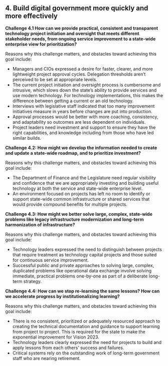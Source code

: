 ## 4. Build digital government more quickly and more effectively  
**Challenge 4.1 How can we provide practical, consistent and transparent technology project initiation and oversight that meets different stakeholder needs, from ongoing service improvement to a state-wide enterprise view for prioritization?** 

Reasons why this challenge matters, and obstacles toward achieving this goal include: 

 - Managers and CIOs expressed a desire for faster, clearer, and more lightweight project approval cycles. Delegation thresholds aren’t perceived to be set at appropriate levels. 
 - The current project initiation and oversight process is cumbersome and intrusive, which slows down the state’s ability to provide services and use modern technology. For technology implementations, this makes the difference between getting a current or an old technology.
 - Interviews with legislative staff indicated that too many improvement initiatives measure in years before changes are put into production.
 - Approval processes would be better with more coaching, consistency, and adaptability so outcomes are less dependent on individuals.
 - Project leaders need investment and support to ensure they have the right capabilities, and knowledge including from those who have led similar builds. 

**Challenge 4.2: How might we develop the information needed to create and update a state-wide roadmap, and to prioritize investment?** 

Reasons why this challenge matters, and obstacles toward achieving this goal include: 

 - The Department of Finance and the Legislature need regular visibility and confidence that we are appropriately investing and building useful technology at both the service and state-wide enterprise level.
 - An environment focused on projects has left no room to identify or support state-wide common infrastructure or shared services that would provide compound benefits for multiple projects.

**Challenge 4.3: How might we better solve large, complex, state-wide problems like legacy infrastructure modernization and long-term harmonization of infrastructure?**

Reasons why this challenge matters, and obstacles toward achieving this goal include:

- Technology leaders expressed the need to distinguish between projects that require treatment as technology capital projects and those suited for continuous service improvement.
- Successful public and private approaches to solving large, complex, duplicated problems like operational data exchange involve solving immediate, practical problems one-by-one as part of a deliberate long-term strategy. 

**Challenge 4.4: How can we stop re-learning the same lessons? How can we accelerate progress by institutionalizing learning?**

Reasons why this challenge matters, and obstacles toward achieving this goal include: 

- There is no consistent, prioritized or adequately resourced approach to creating the technical documentation and guidance to support learning from project to project. This is required for the state to make the exponential improvement for Vision 2023. 
- Technology leaders clearly expressed the need for projects to build and apply lessons from each others’ success and failures. 
- Critical systems rely on the outstanding work of long-term government staff who are nearing retirement.